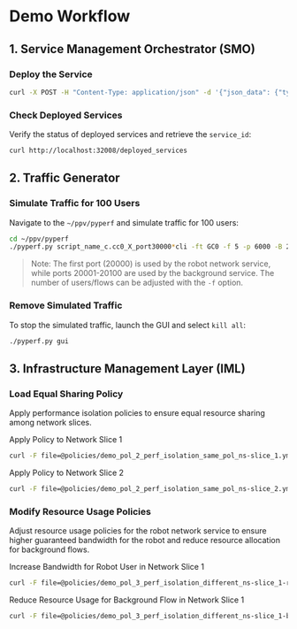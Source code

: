 # Demo Workflow

## 1. Service Management Orchestrator (SMO)

### Deploy the Service

```bash
curl -X POST -H "Content-Type: application/json" -d '{"json_data": {"type": "service_graph", "name": "dt_demo_nsd.sg.yml", "site_id": "desire6g-site"}}' http://localhost:32008/main_id/ | jq
```

### Check Deployed Services

Verify the status of deployed services and retrieve the `service_id`:

```bash
curl http://localhost:32008/deployed_services
```

## 2. Traffic Generator

### Simulate Traffic for 100 Users

Navigate to the `~/ppv/pyperf` and simulate traffic for 100 users:

```bash
cd ~/ppv/pyperf
./pyperf.py script_name_c.cc0_X_port30000*cli -ft GC0 -f 5 -p 6000 -B 20000
```

> Note: The first port (20000) is used by the robot network service, while ports 20001-20100 are used by the background service. The number of users/flows can be adjusted with the `-f` option.

### Remove Simulated Traffic

To stop the simulated traffic, launch the GUI and select `kill all`:

```bash
./pyperf.py gui
```

## 3. Infrastructure Management Layer (IML)

### Load Equal Sharing Policy

Apply performance isolation policies to ensure equal resource sharing among network slices.

Apply Policy to Network Slice 1
```bash
curl -F file=@policies/demo_pol_2_perf_isolation_same_pol_ns-slice_1.yml http://localhost:5000/iml/update-policy
```

Apply Policy to Network Slice 2
```bash
curl -F file=@policies/demo_pol_2_perf_isolation_same_pol_ns-slice_2.yml http://localhost:5000/iml/update-policy
```


### Modify Resource Usage Policies

Adjust resource usage policies for the robot network service to ensure higher guaranteed bandwidth for the robot and reduce resource allocation for background flows.

Increase Bandwidth for Robot User in Network Slice 1
```bash
curl -F file=@policies/demo_pol_3_perf_isolation_different_ns-slice_1-robot.yml http://localhost:5000/iml/update-policy
```

Reduce Resource Usage for Background Flow in Network Slice 1
```bash
curl -F file=@policies/demo_pol_3_perf_isolation_different_ns-slice_1-bg.yml http://localhost:5000/iml/update-policy
```